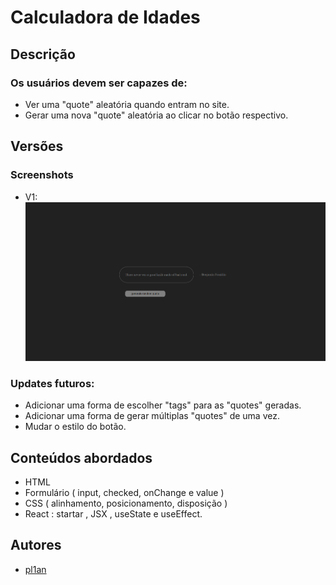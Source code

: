 # Calculadora de Idades

## Descrição
### Os usuários devem ser capazes de:
- Ver uma "quote" aleatória quando entram no site.
- Gerar uma nova "quote" aleatória ao clicar no botão respectivo.

## Versões
### Screenshots
- V1: 
![](./src/assets/screenshotv1.png)

### Updates futuros:
- Adicionar uma forma de escolher "tags" para as "quotes" geradas.
- Adicionar uma forma de gerar múltiplas "quotes" de uma vez.
- Mudar o estilo do botão.

## Conteúdos abordados
- HTML
- Formulário ( input, checked, onChange e value )
- CSS ( alinhamento, posicionamento, disposição )
- React : startar , JSX , useState e useEffect.

## Autores
- [pl1an](https://github.com/pl1an)
